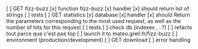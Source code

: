 [ ] GET fizz-buzz
	[x] function fizz-buzz
	[x] handler
	[x] should return list of strings
	[ ] tests
[ ] GET statistics
	[x] database
	[x] handler
	[x] should Return the parameters corresponding to the most used request, as well as the number of hits for this request
	[ ] tests
[ ] check db (indexes , ..?)
[ ] refacto tout parce que c'est pas top
[ ] launch it to mateo.greil.fr/fizz-buzz
	[ ] environment (production/development)
[ ] GET download
[ ] error handling
